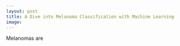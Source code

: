 ```yaml
---
layout: post
title: A Dive into Melanoma Classification with Machine Learning
image: 
---
```


Melanomas are 